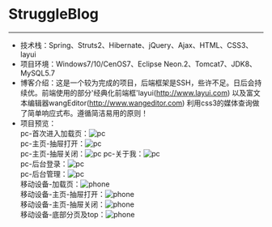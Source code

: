 # StruggleBlog
---  
- 技术栈：Spring、Struts2、Hibernate、jQuery、Ajax、HTML、CSS3、layui  
- 项目环境：Windows7/10/CenOS7、Eclipse Neon.2、Tomcat7、JDK8、MySQL5.7   
- 博客介绍：这是一个较为完成的项目，后端框架是SSH，些许不足。日后会持续优。前端使用的部分'经典化前端框'layui(http://www.layui.com)
  以及富文本编辑器wangEditor(http://www.wangeditor.com)
  利用css3的媒体查询做了简单响应式布。遵循简洁易用的原则！
- 项目预览：    
pc-首次进入加载页：![pc](http://p1.bqimg.com/567571/54bb36d8b4b392d2.png)    
pc-主页-抽屉打开：![pc](http://p1.bqimg.com/567571/64866d0c75535d0a.png)     
pc-主页-抽屉关闭：![pc](http://p1.bqimg.com/567571/e5af26da661bd3a3.png)
pc-关于我：![pc](http://p1.bqimg.com/567571/8219bc647d6d2a50.png)     
pc-后台登录：![pc](http://i1.piimg.com/567571/f413e53571db5144.png)     
pc-后台管理：![pc](http://i1.piimg.com/567571/8269fc60f0806c45.png)    
移动设备-加载页：![phone](http://p1.bqimg.com/567571/c6b0a6d7860dd57f.jpg)    
移动设备-主页-抽屉打开：![phone](http://p1.bqimg.com/567571/67ab15d9cbdadc25.jpg)    
移动设备-主页-抽屉关闭：![phone](http://p1.bqimg.com/567571/7299b01b0734cf14.jpg)    
移动设备-底部分页及top：![phone](http://p1.bqimg.com/567571/fe46df91ec17615a.jpg)  
